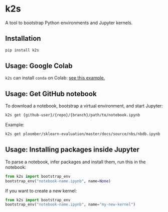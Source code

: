 # k2s

A tool to bootstrap Python environments and Jupyter kernels.

## Installation

```sh
pip install k2s
```

## Usage: Google Colab

`k2s` can install `conda` on Colab: [see this example.](https://colab.research.google.com/drive/1pPhAQpAhJcsiIDmsP1g8mSjZvU1d7VAg)
## Usage: Get GitHub notebook

To download a notebook, bootstrap a virtual environment, and start Jupyter:

```sh
k2s get {github-user}/{repo}/{branch}/path/to/notebook.ipynb
```

Example:

```sh
k2s get ploomber/sklearn-evaluation/master/docs/source/nbs/nbdb.ipynb
```

## Usage: Installing packages inside Jupyter

To parse a notebook, infer packages and install them, run this in the notebook:

```python
from k2s import bootstrap_env
bootstrap_env("notebook-name.ipynb", name=None)
```

If you want to create a new kernel:

```python
from k2s import bootstrap_env
bootstrap_env("notebook-name.ipynb", name="my-new-kernel")
```
